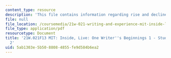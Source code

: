 ```yaml
---
content_type: resource
description: 'This file contains information regarding rise and decline. '
file: null
file_location: /coursemedia/21w-021-writing-and-experience-mit-inside-live-fall-2013/5ab1303e5b5088084855fe9d584b6ea2_MIT21W_021F13_Rise_Decline.pdf
file_type: application/pdf
resourcetype: Document
title: '21W.021F13 MIT: Inside, Live: One Writer''s Beginnings 1 - Student Example
  2'
uid: 5ab1303e-5b50-8808-4855-fe9d584b6ea2
---
```

